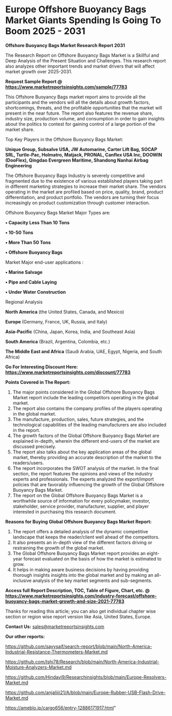 # Europe Offshore Buoyancy Bags Market Giants Spending Is Going To Boom 2025 - 2031

<strong>Offshore Buoyancy Bags Market Research Report 2031</strong>

The Research Report on Offshore Buoyancy Bags Market is a Skillful and Deep Analysis of the Present Situation and Challenges. This research report also analyzes other important trends and market drivers that will affect market growth over 2025-2031.

<strong>Request Sample Report @ <a href=https://www.marketreportsinsights.com/sample/77783>https://www.marketreportsinsights.com/sample/77783</a></strong>

This Offshore Buoyancy Bags market report aims to provide all the participants and the vendors will all the details about growth factors, shortcomings, threats, and the profitable opportunities that the market will present in the near future. The report also features the revenue share, industry size, production volume, and consumption in order to gain insights about the politics to contest for gaining control of a large portion of the market share.

Top Key Players in the Offshore Buoyancy Bags Market:

<strong>Unique Group, Subsalve USA, JW Automarine, Carter Lift Bag, SOCAP SRL, Turtle-Pac, Holmatro, Matjack, PRONAL, Canflex USA Inc, DOOWIN (DooFlex), Qingdao Evergreen Maritime, Shandong Nanhai Airbag Engineering</strong>

The Offshore Buoyancy Bags Industry is severely competitive and fragmented due to the existence of various established players taking part in different marketing strategies to increase their market share. The vendors operating in the market are profiled based on price, quality, brand, product differentiation, and product portfolio. The vendors are turning their focus increasingly on product customization through customer interaction.

Offshore Buoyancy Bags Market Major Types are:

<strong>• Capacity Less Than 10 Tons

• 10-50 Tons

• More Than 50 Tons

• Offshore Buoyancy Bags</strong>

Market Major end-user applications :

<strong>• Marine Salvage

• Pipe and Cable Laying

• Under Water Construction</strong>

Regional Analysis

</u><strong><b>North America</b></strong> (the United States, Canada, and Mexico)

<strong><b>Europe </b></strong>(Germany, France, UK, Russia, and Italy)

<strong><b>Asia-Pacific</b></strong> (China, Japan, Korea, India, and Southeast Asia)

<strong><b>South America</b></strong> (Brazil, Argentina, Colombia, etc.)

<strong><b>The Middle East and Africa</b></strong> (Saudi Arabia, UAE, Egypt, Nigeria, and South Africa)

<strong>Go For Interesting Discount Here: <a href=https://www.marketreportsinsights.com/discount/77783>https://www.marketreportsinsights.com/discount/77783</a></strong>

<strong>Points Covered in The Report:</strong>
<ol>
  <li>The major points considered in the Global Offshore Buoyancy Bags Market report include the leading competitors operating in the global market.</li>
  <li>The report also contains the company profiles of the players operating in the global market.</li>
  <li>The manufacture, production, sales, future strategies, and the technological capabilities of the leading manufacturers are also included in the report.</li>
  <li>The growth factors of the Global Offshore Buoyancy Bags Market are explained in-depth, wherein the different end-users of the market are discussed precisely.</li>
  <li>The report also talks about the key application areas of the global market, thereby providing an accurate description of the market to the readers/users.</li>
  <li>The report incorporates the SWOT analysis of the market. In the final section, the report features the opinions and views of the industry experts and professionals. The experts analyzed the export/import policies that are favorably influencing the growth of the Global Offshore Buoyancy Bags Market.</li>
  <li>The report on the Global Offshore Buoyancy Bags Market is a worthwhile source of information for every policymaker, investor, stakeholder, service provider, manufacturer, supplier, and player interested in purchasing this research document.</li>
</ol>
<strong>Reasons for Buying Global Offshore Buoyancy Bags Market Report:</strong>

<ol>
  <li>The report offers a detailed analysis of the dynamic competitive landscape that keeps the reader/client well ahead of the competitors.</li>
  <li>It also presents an in-depth view of the different factors driving or restraining the growth of the global market.</li>
  <li>The Global Offshore Buoyancy Bags Market report provides an eight-year forecast evaluated on the basis of how the market is estimated to grow.</li>
  <li>It helps in making aware business decisions by having providing thorough insights insights into the global market and by making an all-inclusive analysis of the key market segments and sub-segments.</li>
</ol>
<strong>Access full Report Description, TOC, Table of Figure, Chart, etc. @ <a href=https://www.marketreportsinsights.com/industry-forecast/offshore-buoyancy-bags-market-growth-and-size-2021-77783>https://www.marketreportsinsights.com/industry-forecast/offshore-buoyancy-bags-market-growth-and-size-2021-77783</a></strong>


Thanks for reading this article; you can also get individual chapter wise section or region wise report version like Asia, United States, Europe.

<strong>Contact Us:</strong>
sales@marketreportsinsights.com

<strong>Our other reports:</strong>

<a href=https://github.com/sayysaif/search-report/blob/main/North-America-Industrial-Resistance-Thermometers-Market.md>https://github.com/sayysaif/search-report/blob/main/North-America-Industrial-Resistance-Thermometers-Market.md</a>

<a href=https://github.com/Ishi78/Research/blob/main/North-America-Industrial-Moisture-Analyzers-Market.md>https://github.com/Ishi78/Research/blob/main/North-America-Industrial-Moisture-Analyzers-Market.md</a>

<a href=https://github.com/Hindavi9/Researchinsights/blob/main/Europe-Resolvers-Market.md>https://github.com/Hindavi9/Researchinsights/blob/main/Europe-Resolvers-Market.md</a>

<a href=https://github.com/anjaliiii21/A/blob/main/Europe-Rubber-USB-Flash-Drive-Market.md>https://github.com/anjaliiii21/A/blob/main/Europe-Rubber-USB-Flash-Drive-Market.md</a>

<a href=https://ameblo.jp/cargo656/entry-12886171917.html>https://ameblo.jp/cargo656/entry-12886171917.html</a>"
